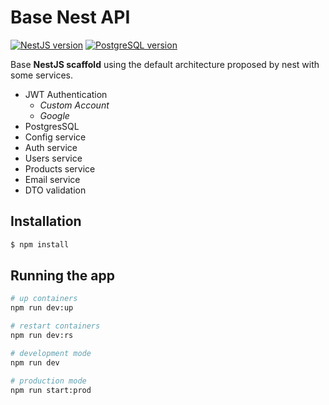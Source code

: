 # Base Nest API 

[![NestJS version](https://img.shields.io/badge/NestJS-9.0.0-red)](https://nestjs.com/)
[![PostgreSQL version](https://img.shields.io/badge/PostgreSQL-28.1.3-blue)](https://www.postgresql.org/)

Base **NestJS scaffold** using the default architecture proposed by nest with some services.
    
-  JWT Authentication 
    - *Custom Account* 
    - *Google*
- PostgresSQL
- Config service
- Auth service
- Users service 
- Products service
- Email service
- DTO validation

## Installation

```bash
$ npm install
```
## Running the app

```bash
# up containers
npm run dev:up

# restart containers
npm run dev:rs

# development mode
npm run dev

# production mode
npm run start:prod
```

